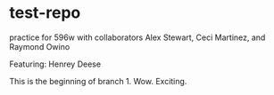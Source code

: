 # test-repo
practice for 596w with collaborators Alex Stewart, Ceci Martinez, and Raymond Owino

Featuring: Henrey Deese

This is the beginning of branch 1. Wow. Exciting.